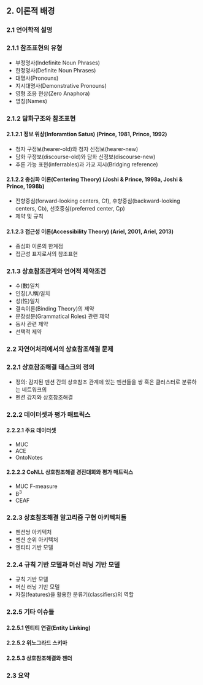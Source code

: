## 2. 이론적 배경
### 2.1 언어학적 설명 
### 2.1.1 참조표현의 유형
* 부정명사(Indefinite Noun Phrases)
* 한정명사(Definite Noun Phrases)
* 대명사(Pronouns)
* 지시대명사(Demonstrative Pronouns)
* 영형 조응 현상(Zero Anaphora)
* 명칭(Names)

### 2.1.2 담화구조와 참조표현
#### 2.1.2.1 정보 위상(Inforamtion Satus) (Prince, 1981, Prince, 1992)
* 청자 구정보(hearer-old)와 청자 신정보(hearer-new) 
* 담화 구정보(discourse-old)와 담화 신정보(discourse-new) 
* 추론 가능 표현(inferrables)과 가교 지시(Bridging reference)
#### 2.1.2.2 중심화 이론(Centering Theory) (Joshi & Prince, 1998a, Joshi & Prince, 1998b)
* 전향중심(forward-looking centers, Cf), 후향중심(backward-looking centers, Cb), 선호중심(preferred center, Cp)
* 제약 및 규칙
#### 2.1.2.3 접근성 이론(Accessibility Theory) (Ariel, 2001, Ariel, 2013)
* 중심화 이론의 한계점
* 접근성 표지로서의 참조표현

### 2.1.3 상호참조관계와 언어적 제약조건
* 수(數)일치
* 인칭(人稱)일치
* 성(性)일치
* 결속이론(Binding Theory)의 제약
* 문장성분(Grammatical Roles) 관련 제약
* 동사 관련 제약
* 선택적 제약

### 2.2 자연어처리에서의 상호참조해결 문제
### 2.2.1 상호참조해결 태스크의 정의
* 정의: 감지된 멘션 간의 상호참조 관계에 있는 멘션들을 쌍 혹은 클러스터로 분류하는 네트워크의 
* 멘션 감지와 상호참조해결

### 2.2.2 데이터셋과 평가 매트릭스
#### 2.2.2.1 주요 데이터셋
* MUC
* ACE
* OntoNotes
#### 2.2.2.2 CoNLL 상호참조해결 경진대회와 평가 매트릭스
* MUC F-measure
* B<sup>3<sup>
* CEAF

### 2.2.3 상호참조해결 알고리즘 구현 아키텍처들
* 멘션쌍 아키텍처
* 멘션 순위 아키텍처
* 엔티티 기반 모델

### 2.2.4 규칙 기반 모델과 머신 러닝 기반 모델
* 규칙 기반 모델
* 머신 러닝 기반 모델
* 자질(features)을 활용한 분류기(classifiers)의 역할

### 2.2.5 기타 이슈들
#### 2.2.5.1 엔티티 연결(Entity Linking)
#### 2.2.5.2 위노그라드 스키마
#### 2.2.5.3 상호참조해결와 젠더

### 2.3 요약
